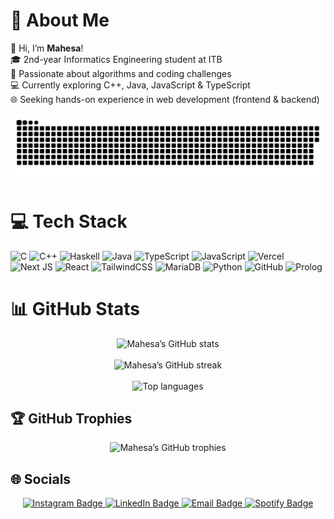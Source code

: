# 💫 About Me
👋 Hi, I’m **Mahesa**!  <br>🎓 2nd-year Informatics Engineering student at ITB  <br>🧩 Passionate about algorithms and coding challenges  <br>💻 Currently exploring C++, Java, JavaScript & TypeScript  <br>🌐 Seeking hands-on experience in web development (frontend & backend)  <br>

<picture>
  <source media="(prefers-color-scheme: dark)" srcset="https://raw.githubusercontent.com/mahesa005/mahesa005/output/github-snake-dark.svg" />
  <source media="(prefers-color-scheme: light)" srcset="https://raw.githubusercontent.com/mahesa005/mahesa005/output/github-snake.svg" />
  <img alt="github-snake" src="https://raw.githubusercontent.com/mahesa005/mahesa005/output/github-snake.svg" />
</picture>

# 💻 Tech Stack
![C](https://img.shields.io/badge/c-%2300599C.svg?style=for-the-badge&logo=c&logoColor=white)
![C++](https://img.shields.io/badge/c++-%2300599C.svg?style=for-the-badge&logo=c%2B%2B&logoColor=white)
![Haskell](https://img.shields.io/badge/Haskell-5e5086?style=for-the-badge&logo=haskell&logoColor=white)
![Java](https://img.shields.io/badge/java-%23ED8B00.svg?style=for-the-badge&logo=openjdk&logoColor=white)
![TypeScript](https://img.shields.io/badge/typescript-%23007ACC.svg?style=for-the-badge&logo=typescript&logoColor=white)
![JavaScript](https://img.shields.io/badge/javascript-%23323330.svg?style=for-the-badge&logo=javascript&logoColor=%23F7DF1E)
![Vercel](https://img.shields.io/badge/vercel-%23000000.svg?style=for-the-badge&logo=vercel&logoColor=white)
![Next JS](https://img.shields.io/badge/Next-black?style=for-the-badge&logo=next.js&logoColor=white)
![React](https://img.shields.io/badge/react-%2320232a.svg?style=for-the-badge&logo=react&logoColor=%2361DAFB)
![TailwindCSS](https://img.shields.io/badge/tailwindcss-%2338B2AC.svg?style=for-the-badge&logo=tailwind-css&logoColor=white)
![MariaDB](https://img.shields.io/badge/MariaDB-003545?style=for-the-badge&logo=mariadb&logoColor=white)
![Python](https://img.shields.io/badge/python-3670A0?style=for-the-badge&logo=python&logoColor=ffdd54)
![GitHub](https://img.shields.io/badge/github-%23121011.svg?style=for-the-badge&logo=github&logoColor=white)
![Prolog](https://img.shields.io/badge/GProlog-%23005144.svg?style=for-the-badge&logo=gnuprolog&logoColor=white)

# 📊 GitHub Stats
<p align="center">
  <img src="https://github-readme-stats.vercel.app/api?username=mahesa005&theme=tokyonight&hide_border=false&include_all_commits=false&count_private=true" alt="Mahesa’s GitHub stats" /><br/><br/>
  <img src="https://nirzak-streak-stats.vercel.app/?user=mahesa005&theme=tokyonight&hide_border=false" alt="Mahesa’s GitHub streak" /><br/><br/>
  <img src="https://github-readme-stats.vercel.app/api/top-langs/?username=mahesa005&theme=tokyonight&hide_border=false&include_all_commits=false&count_private=true&layout=compact" alt="Top languages" />
</p>


## 🏆 GitHub Trophies
<p align="center">
  <img src="https://github-profile-trophy.vercel.app/?username=mahesa005&theme=graywhite&no-frame=false&no-bg=true&margin-w=4" alt="Mahesa’s GitHub trophies" />
</p>

## 🌐 Socials
<p align="center">
  <a href="https://instagram.com/mahesa005">
    <img src="https://img.shields.io/badge/Instagram-%23E4405F.svg?logo=Instagram&logoColor=white&style=for-the-badge"
         height="40" alt="Instagram Badge" />
  </a>
  <a href="https://linkedin.com/in/mahesa-andre-2696002b8">
    <img src="https://img.shields.io/badge/LinkedIn-%230077B5.svg?logo=linkedin&logoColor=white&style=for-the-badge"
         height="40" alt="LinkedIn Badge" />
  </a>
  <a href="mailto:mahesa0208@gmail.com">
    <img src="https://img.shields.io/badge/Email-D14836?logo=gmail&logoColor=white&style=for-the-badge"
         height="40" alt="Email Badge" />
  </a>
  <a href="https://open.spotify.com/user/caj74xjecqh1dpceu5bpmgpj6">
    <img src="https://img.shields.io/badge/Spotify-%231ED760.svg?logo=spotify&logoColor=white&style=for-the-badge"
         height="40" alt="Spotify Badge" />
  </a>
</p>


